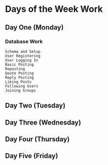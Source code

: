 # Days of the Week Work

## Day One (Monday)
### Database Work
    Schema and Setup
    User Registering
    User Logging In
    Basic Posting
    Reposting
    Qoute Posting
    Reply Posting
    Liking Posts
    Following Users
    Joining Groups

## Day Two (Tuesday)

## Day Three (Wednesday)

## Day Four (Thursday)

## Day Five (Friday)